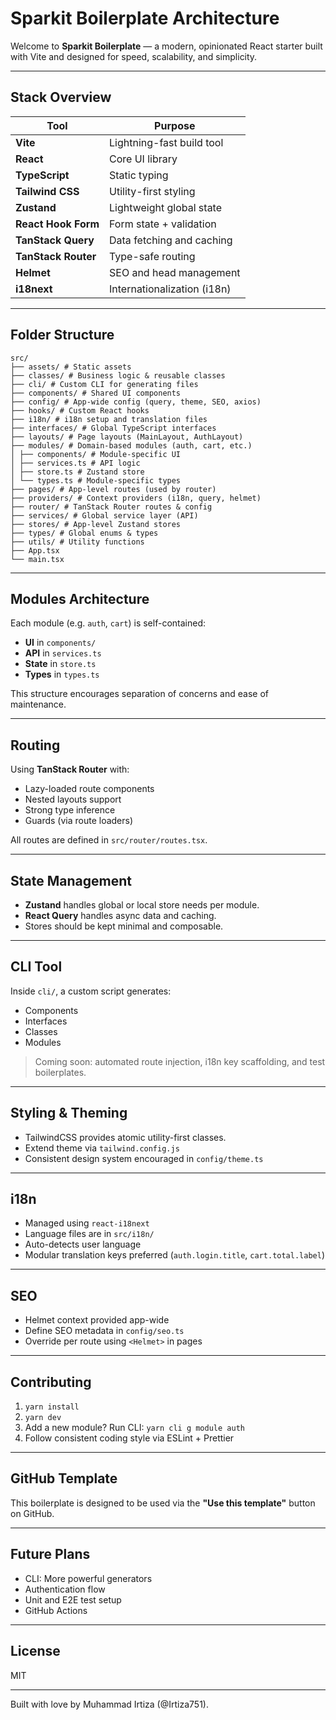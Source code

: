 # Sparkit Boilerplate Architecture

Welcome to **Sparkit Boilerplate** — a modern, opinionated React starter built with Vite and designed for speed, scalability, and simplicity.

---

## Stack Overview

| Tool                | Purpose                     |
| ------------------- | --------------------------- |
| **Vite**            | Lightning-fast build tool   |
| **React**           | Core UI library             |
| **TypeScript**      | Static typing               |
| **Tailwind CSS**    | Utility-first styling       |
| **Zustand**         | Lightweight global state    |
| **React Hook Form** | Form state + validation     |
| **TanStack Query**  | Data fetching and caching   |
| **TanStack Router** | Type-safe routing           |
| **Helmet**          | SEO and head management     |
| **i18next**         | Internationalization (i18n) |

---

## Folder Structure

```
src/
├── assets/ # Static assets
├── classes/ # Business logic & reusable classes
├── cli/ # Custom CLI for generating files
├── components/ # Shared UI components
├── config/ # App-wide config (query, theme, SEO, axios)
├── hooks/ # Custom React hooks
├── i18n/ # i18n setup and translation files
├── interfaces/ # Global TypeScript interfaces
├── layouts/ # Page layouts (MainLayout, AuthLayout)
├── modules/ # Domain-based modules (auth, cart, etc.)
│ ├── components/ # Module-specific UI
│ ├── services.ts # API logic
│ ├── store.ts # Zustand store
│ └── types.ts # Module-specific types
├── pages/ # App-level routes (used by router)
├── providers/ # Context providers (i18n, query, helmet)
├── router/ # TanStack Router routes & config
├── services/ # Global service layer (API)
├── stores/ # App-level Zustand stores
├── types/ # Global enums & types
├── utils/ # Utility functions
├── App.tsx
└── main.tsx
```

---

## Modules Architecture

Each module (e.g. `auth`, `cart`) is self-contained:

- **UI** in `components/`
- **API** in `services.ts`
- **State** in `store.ts`
- **Types** in `types.ts`

This structure encourages separation of concerns and ease of maintenance.

---

## Routing

Using **TanStack Router** with:

- Lazy-loaded route components
- Nested layouts support
- Strong type inference
- Guards (via route loaders)

All routes are defined in `src/router/routes.tsx`.

---

## State Management

- **Zustand** handles global or local store needs per module.
- **React Query** handles async data and caching.
- Stores should be kept minimal and composable.

---

## CLI Tool

Inside `cli/`, a custom script generates:

- Components
- Interfaces
- Classes
- Modules

> Coming soon: automated route injection, i18n key scaffolding, and test boilerplates.

---

## Styling & Theming

- TailwindCSS provides atomic utility-first classes.
- Extend theme via `tailwind.config.js`
- Consistent design system encouraged in `config/theme.ts`

---

## i18n

- Managed using `react-i18next`
- Language files are in `src/i18n/`
- Auto-detects user language
- Modular translation keys preferred (`auth.login.title`, `cart.total.label`)

---

## SEO

- Helmet context provided app-wide
- Define SEO metadata in `config/seo.ts`
- Override per route using `<Helmet>` in pages

---

## Contributing

1. `yarn install`
2. `yarn dev`
3. Add a new module? Run CLI: `yarn cli g module auth`
4. Follow consistent coding style via ESLint + Prettier

---

## GitHub Template

This boilerplate is designed to be used via the **"Use this template"** button on GitHub.

---

## Future Plans

- CLI: More powerful generators
- Authentication flow
- Unit and E2E test setup
- GitHub Actions

---

## License

MIT

---

Built with love by Muhammad Irtiza (@Irtiza751).
